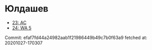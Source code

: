 # Юлдашев
- [23: AC](23.md)
- [24: WA 5](24.md)

Commit: efaf7fd44a24982aab1f21986449b49c7b0f63a9
 fetched at: 20201027-170307
